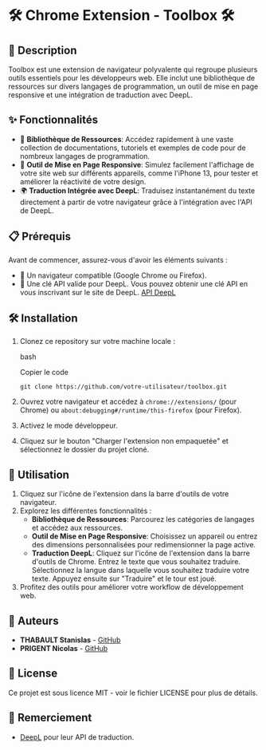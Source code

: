 # 🛠️ Chrome Extension - Toolbox 🛠️

## 📜 Description

Toolbox est une extension de navigateur polyvalente qui regroupe plusieurs outils essentiels pour les développeurs web. Elle inclut une bibliothèque de ressources sur divers langages de programmation, un outil de mise en page responsive et une intégration de traduction avec DeepL.

## ✨ Fonctionnalités

-   🔄 **Bibliothèque de Ressources**: Accédez rapidement à une vaste collection de documentations, tutoriels et exemples de code pour de nombreux langages de programmation.
-   📱 **Outil de Mise en Page Responsive**: Simulez facilement l'affichage de votre site web sur différents appareils, comme l'iPhone 13, pour tester et améliorer la réactivité de votre design.
-   🌍 **Traduction Intégrée avec DeepL**: Traduisez instantanément du texte directement à partir de votre navigateur grâce à l'intégration avec l'API de DeepL.

## 📋 Prérequis

Avant de commencer, assurez-vous d'avoir les éléments suivants :

-   🧩 Un navigateur compatible (Google Chrome ou Firefox).
-   🔑 Une clé API valide pour DeepL. Vous pouvez obtenir une clé API en vous inscrivant sur le site de DeepL. [API DeepL](https://www.deepl.com/fr/signup?cta=checkout)

## 🛠️ Installation

1.  Clonez ce repository sur votre machine locale :
    
    bash
    
    Copier le code
    
    `git clone https://github.com/votre-utilisateur/toolbox.git` 
    
2.  Ouvrez votre navigateur et accédez à `chrome://extensions/` (pour Chrome) ou `about:debugging#/runtime/this-firefox` (pour Firefox).
3.  Activez le mode développeur.
4.  Cliquez sur le bouton "Charger l'extension non empaquetée" et sélectionnez le dossier du projet cloné.

## 🚀 Utilisation

1.  Cliquez sur l'icône de l'extension dans la barre d'outils de votre navigateur.
2.  Explorez les différentes fonctionnalités :
    -   **Bibliothèque de Ressources**: Parcourez les catégories de langages et accédez aux ressources.
    -   **Outil de Mise en Page Responsive**: Choisissez un appareil ou entrez des dimensions personnalisées pour redimensionner la page active.
    -   **Traduction DeepL**: Cliquez sur l'icône de l'extension dans la barre d'outils de Chrome. Entrez le texte que vous souhaitez traduire. Sélectionnez la langue dans laquelle vous souhaitez traduire votre texte. Appuyez ensuite sur "Traduire" et le tour est joué.
3.  Profitez des outils pour améliorer votre workflow de développement web.

## 👥 Auteurs

-   **THABAULT Stanislas** - [GitHub](https://github.com/stanthblt)
-   **PRIGENT Nicolas** - [GitHub](https://github.com/nicoocaa)

## 📄 License

Ce projet est sous licence MIT - voir le fichier LICENSE pour plus de détails.

## 🙏 Remerciement

-   [DeepL](https://www.deepl.com/) pour leur API de traduction.